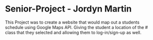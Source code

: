 # Senior-Project - Jordyn Martin
This Project was to create a website that would map out a students schedule using Google Maps API. Giving the student a location of the # class that they selected and allowing them to log-in/sign-up as well.
